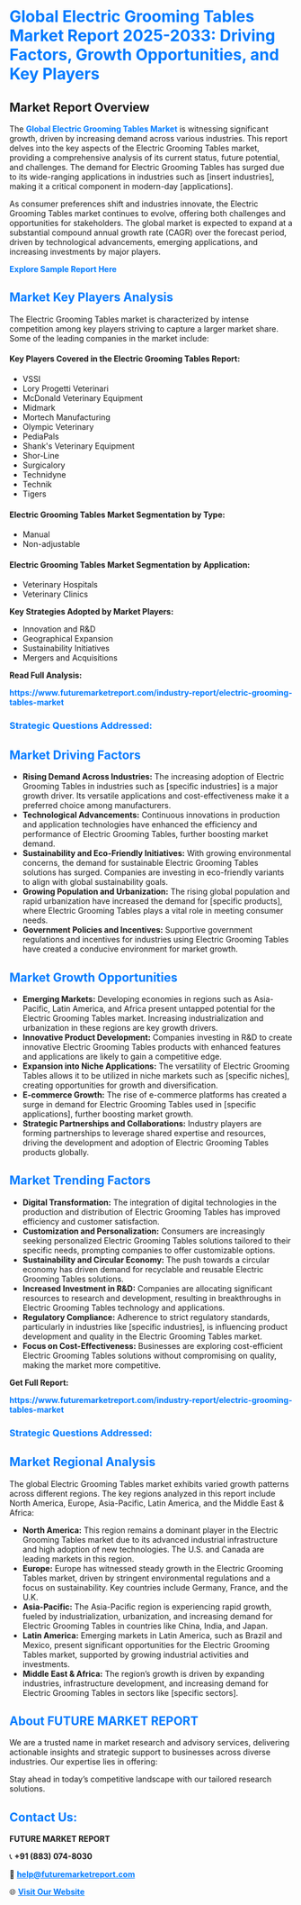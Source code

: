 <h1 style="color: #007BFF;">Global Electric Grooming Tables Market Report 2025-2033: Driving Factors, Growth Opportunities, and Key Players</h1>

<section id="overview">
<h2>Market Report Overview</h2>
<p>The <a href="https://www.futuremarketreport.com/industry-report/electric-grooming-tables-market" style="color: #007BFF; text-decoration: none;"><strong>Global Electric Grooming Tables Market</strong></a> is witnessing significant growth, driven by increasing demand across various industries. This report delves into the key aspects of the Electric Grooming Tables market, providing a comprehensive analysis of its current status, future potential, and challenges. The demand for Electric Grooming Tables has surged due to its wide-ranging applications in industries such as [insert industries], making it a critical component in modern-day [applications].</p>
<p>As consumer preferences shift and industries innovate, the Electric Grooming Tables market continues to evolve, offering both challenges and opportunities for stakeholders. The global market is expected to expand at a substantial compound annual growth rate (CAGR) over the forecast period, driven by technological advancements, emerging applications, and increasing investments by major players.</p>
</section>

<section id="overview">
<p><a href="https://www.futuremarketreport.com/request-sample/reportId=31873" style="color: #007BFF; text-decoration: none;"><strong>Explore Sample Report Here</strong></a></p>
</section>

<section id="key-players">
<h2 style="color: #007BFF;">Market Key Players Analysis</h2>
<p>The Electric Grooming Tables market is characterized by intense competition among key players striving to capture a larger market share. Some of the leading companies in the market include:</p>
<h4>Key Players Covered in the Electric Grooming Tables Report:</h4>
<ul><li>VSSI</li><li>Lory Progetti Veterinari</li><li>McDonald Veterinary Equipment</li><li>Midmark</li><li>Mortech Manufacturing</li><li>Olympic Veterinary</li><li>PediaPals</li><li>Shank&#039;s Veterinary Equipment</li><li>Shor-Line</li><li>Surgicalory</li><li>Technidyne</li><li>Technik</li><li>Tigers</li></ul>
<h4>Electric Grooming Tables Market Segmentation by Type:</h4>
<ul><li>Manual</li><li>Non-adjustable</li></ul>

<h4>Electric Grooming Tables Market Segmentation by Application:</h4>
<ul><li>Veterinary Hospitals</li><li>Veterinary Clinics</li></ul>
<p><strong>Key Strategies Adopted by Market Players:</strong></p>
<ul>
<li>Innovation and R&D</li>
<li>Geographical Expansion</li>
<li>Sustainability Initiatives</li>
<li>Mergers and Acquisitions</li>
</ul>
</section>

<section>
<p><strong>Read Full Analysis: </strong></p><a href="https://www.futuremarketreport.com/industry-report/electric-grooming-tables-market" style="color: #007BFF; text-decoration: none;"><strong>https://www.futuremarketreport.com/industry-report/electric-grooming-tables-market</strong></a>
<h3 style="color: #007BFF;">Strategic Questions Addressed:</h3>
</section>

<section id="driving-factors">
<h2 style="color: #007BFF;">Market Driving Factors</h2>
<ul>
<li><strong>Rising Demand Across Industries:</strong> The increasing adoption of Electric Grooming Tables in industries such as [specific industries] is a major growth driver. Its versatile applications and cost-effectiveness make it a preferred choice among manufacturers.</li>
<li><strong>Technological Advancements:</strong> Continuous innovations in production and application technologies have enhanced the efficiency and performance of Electric Grooming Tables, further boosting market demand.</li>
<li><strong>Sustainability and Eco-Friendly Initiatives:</strong> With growing environmental concerns, the demand for sustainable Electric Grooming Tables solutions has surged. Companies are investing in eco-friendly variants to align with global sustainability goals.</li>
<li><strong>Growing Population and Urbanization:</strong> The rising global population and rapid urbanization have increased the demand for [specific products], where Electric Grooming Tables plays a vital role in meeting consumer needs.</li>
<li><strong>Government Policies and Incentives:</strong> Supportive government regulations and incentives for industries using Electric Grooming Tables have created a conducive environment for market growth.</li>
</ul>
</section>

<section id="growth-opportunities">
<h2 style="color: #007BFF;">Market Growth Opportunities</h2>
<ul>
<li><strong>Emerging Markets:</strong> Developing economies in regions such as Asia-Pacific, Latin America, and Africa present untapped potential for the Electric Grooming Tables market. Increasing industrialization and urbanization in these regions are key growth drivers.</li>
<li><strong>Innovative Product Development:</strong> Companies investing in R&D to create innovative Electric Grooming Tables products with enhanced features and applications are likely to gain a competitive edge.</li>
<li><strong>Expansion into Niche Applications:</strong> The versatility of Electric Grooming Tables allows it to be utilized in niche markets such as [specific niches], creating opportunities for growth and diversification.</li>
<li><strong>E-commerce Growth:</strong> The rise of e-commerce platforms has created a surge in demand for Electric Grooming Tables used in [specific applications], further boosting market growth.</li>
<li><strong>Strategic Partnerships and Collaborations:</strong> Industry players are forming partnerships to leverage shared expertise and resources, driving the development and adoption of Electric Grooming Tables products globally.</li>
</ul>
</section>

<section id="trending-factors">
<h2 style="color: #007BFF;">Market Trending Factors</h2>
<ul>
<li><strong>Digital Transformation:</strong> The integration of digital technologies in the production and distribution of Electric Grooming Tables has improved efficiency and customer satisfaction.</li>
<li><strong>Customization and Personalization:</strong> Consumers are increasingly seeking personalized Electric Grooming Tables solutions tailored to their specific needs, prompting companies to offer customizable options.</li>
<li><strong>Sustainability and Circular Economy:</strong> The push towards a circular economy has driven demand for recyclable and reusable Electric Grooming Tables solutions.</li>
<li><strong>Increased Investment in R&D:</strong> Companies are allocating significant resources to research and development, resulting in breakthroughs in Electric Grooming Tables technology and applications.</li>
<li><strong>Regulatory Compliance:</strong> Adherence to strict regulatory standards, particularly in industries like [specific industries], is influencing product development and quality in the Electric Grooming Tables market.</li>
<li><strong>Focus on Cost-Effectiveness:</strong> Businesses are exploring cost-efficient Electric Grooming Tables solutions without compromising on quality, making the market more competitive.</li>
</ul>
</section>

<section>
<p><strong>Get Full Report: </strong></p><a href="https://www.futuremarketreport.com/industry-report/electric-grooming-tables-market" style="color: #007BFF; text-decoration: none;"><strong>https://www.futuremarketreport.com/industry-report/electric-grooming-tables-market</strong></a>
<h3 style="color: #007BFF;">Strategic Questions Addressed:</h3>
</section>


<section id="regional-analysis">
<h2 style="color: #007BFF;">Market Regional Analysis</h2>
<p>The global Electric Grooming Tables market exhibits varied growth patterns across different regions. The key regions analyzed in this report include North America, Europe, Asia-Pacific, Latin America, and the Middle East & Africa:</p>
<ul>
<li><strong>North America:</strong> This region remains a dominant player in the Electric Grooming Tables market due to its advanced industrial infrastructure and high adoption of new technologies. The U.S. and Canada are leading markets in this region.</li>
<li><strong>Europe:</strong> Europe has witnessed steady growth in the Electric Grooming Tables market, driven by stringent environmental regulations and a focus on sustainability. Key countries include Germany, France, and the U.K.</li>
<li><strong>Asia-Pacific:</strong> The Asia-Pacific region is experiencing rapid growth, fueled by industrialization, urbanization, and increasing demand for Electric Grooming Tables in countries like China, India, and Japan.</li>
<li><strong>Latin America:</strong> Emerging markets in Latin America, such as Brazil and Mexico, present significant opportunities for the Electric Grooming Tables market, supported by growing industrial activities and investments.</li>
<li><strong>Middle East & Africa:</strong> The region’s growth is driven by expanding industries, infrastructure development, and increasing demand for Electric Grooming Tables in sectors like [specific sectors].</li>
</ul>
</section>

<footer>
<h2 style="color: #007BFF;">About FUTURE MARKET REPORT</h2>
<p>We are a trusted name in market research and advisory services, delivering actionable insights and strategic support to businesses across diverse industries. Our expertise lies in offering:</p>

<p>Stay ahead in today’s competitive landscape with our tailored research solutions.</p>

<h2 style="color: #007BFF;">Contact Us:</h2>
<p><strong>FUTURE MARKET REPORT</strong></p>
<p>📞 <strong>+91 (883) 074-8030</strong></p>
<p>📧 <strong><a href="mailto:help@futuremarketreport.com" style="color: #007BFF;">help@futuremarketreport.com</a></strong></p>
<p>🌐 <strong><a href="https://www.futuremarketreport.com/" style="color: #007BFF;">Visit Our Website</a></strong></p>
</footer>